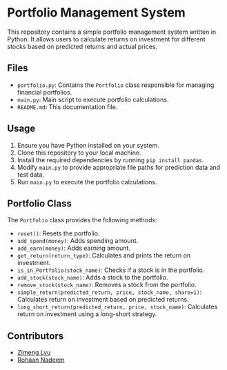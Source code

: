 # Portfolio Management System

This repository contains a simple portfolio management system written in Python. It allows users to calculate returns on investment for different stocks based on predicted returns and actual prices.

## Files

- `portfolio.py`: Contains the `Portfolio` class responsible for managing financial portfolios.
- `main.py`: Main script to execute portfolio calculations.
- `README.md`: This documentation file.

## Usage

1. Ensure you have Python installed on your system.
2. Clone this repository to your local machine.
3. Install the required dependencies by running `pip install pandas`.
4. Modify `main.py` to provide appropriate file paths for prediction data and test data.
5. Run `main.py` to execute the portfolio calculations.

## Portfolio Class

The `Portfolio` class provides the following methods:

- `reset()`: Resets the portfolio.
- `add_spend(money)`: Adds spending amount.
- `add_earn(money)`: Adds earning amount.
- `get_return(return_type)`: Calculates and prints the return on investment.
- `is_in_Portfolio(stock_name)`: Checks if a stock is in the portfolio.
- `add_stock(stock_name)`: Adds a stock to the portfolio.
- `remove_stock(stock_name)`: Removes a stock from the portfolio.
- `simple_return(predicted_return, price, stock_name, share=1)`: Calculates return on investment based on predicted returns.
- `long_short_return(predicted_return, price, stock_name)`: Calculates return on investment using a long-short strategy.

## Contributors

- [Zimeng Lyu](https://github.com/zimenglyu)
- [Rohaan Nadeem](https://github.com/rohaan2614)
